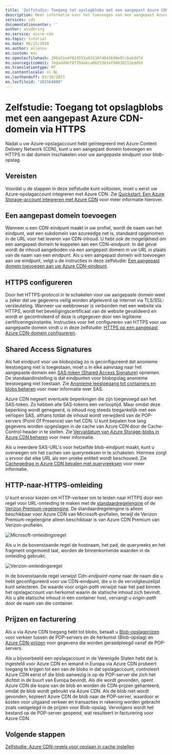 ```yaml
---
title: 'Zelfstudie: Toegang tot opslagblobs met een aangepast Azure CDN-domein via HTTPS'
description: Meer informatie over het toevoegen van een aangepast Azure CDN-domein en het inschakelen van HTTPS in dat domein voor uw aangepaste blob-opslageindpunt.
services: cdn
documentationcenter: ''
author: asudbring
ms.service: azure-cdn
ms.topic: tutorial
ms.date: 06/15/2018
ms.author: allensu
ms.custom: mvc
ms.openlocfilehash: 296a51edf024551a03330f4843690e97c6abd47d
ms.sourcegitcommit: 7edadd4bf8f354abca0b253b3af98836212edd93
ms.translationtype: MT
ms.contentlocale: nl-NL
ms.lasthandoff: 03/10/2021
ms.locfileid: "102564880"
---
```

# <a name="tutorial-access-storage-blobs-using-an-azure-cdn-custom-domain-over-https"></a>Zelfstudie: Toegang tot opslagblobs met een aangepast Azure CDN-domein via HTTPS

Nadat u uw Azure-opslagaccount hebt geïntegreerd met Azure Content Delivery Network (CDN), kunt u een aangepast domein toevoegen en HTTPS in dat domein inschakelen voor uw aangepaste eindpunt voor blob-opslag. 

## <a name="prerequisites"></a>Vereisten

Voordat u de stappen in deze zelfstudie kunt voltooien, moet u eerst uw Azure-opslagaccount integreren met Azure CDN. Zie [Quickstart: Een Azure Storage-account integreren met Azure CDN](cdn-create-a-storage-account-with-cdn.md) voor meer informatie hierover.

## <a name="add-a-custom-domain"></a>Een aangepast domein toevoegen
Wanneer u een CDN-eindpunt maakt in uw profiel, wordt de naam van het eindpunt, wat een subdomein van azureedge.net is, standaard opgenomen in de URL voor het leveren van CDN-inhoud. U hebt ook de mogelijkheid om een aangepast domein te koppelen aan een CDN-eindpunt. In dat geval wordt de inhoud aangeboden via een aangepast domein in uw URL in plaats van de naam van een eindpunt. Als u een aangepast domein wilt toevoegen aan uw eindpunt, volgt u de instructies in deze zelfstudie: [Een aangepast domein toevoegen aan uw Azure CDN-eindpunt](cdn-map-content-to-custom-domain.md).

## <a name="configure-https"></a>HTTPS configureren
Door het HTTPS-protocol in te schakelen voor uw aangepaste domein weet u zeker dat uw gegevens veilig worden afgeleverd op internet via TLS/SSL-versleuteling. Wanneer uw webbrowser is verbonden met een website via HTTPS, wordt het beveiligingscertificaat van de website gevalideerd en wordt er gecontroleerd of deze is uitgegeven door een legitieme certificeringsinstantie. Instructies voor het configureren van HTTPS voor uw aangepaste domein vindt u in deze zelfstudie: [HTTPS op een aangepast Azure CDN-domein configureren](cdn-custom-ssl.md).

## <a name="shared-access-signatures"></a>Shared Access Signatures
Als het eindpunt voor uw blobopslag zo is geconfigureerd dat anonieme leestoegang niet is toegestaan, moet u in elke aanvraag naar het aangepaste domein een [SAS-token (Shared Access Signature)](cdn-sas-storage-support.md) opnemen. De standaardinstelling is dat eindpunten voor blobopslag anonieme leestoegang niet toestaan. Zie [Anonieme leestoegang tot containers en blobs beheren](../storage/blobs/anonymous-read-access-configure.md) voor meer informatie over SAS.

Azure CDN negeert eventuele beperkingen die zijn toegevoegd aan het SAS-token. Zo hebben alle SAS-tokens een verlooptijd. Maar omdat deze beperking wordt genegeerd, is inhoud nog steeds toegankelijk met een verlopen SAS, althans totdat de inhoud wordt verwijderd van de POP-servers (Point Of Presence) van het CDN. U kunt bepalen hoe lang gegevens worden opgeslagen in de cache van Azure CDN door de Cache-Control-header in te stellen. Zie [Vervaldatum van Azure Storage-blobs in Azure CDN beheren](cdn-manage-expiration-of-blob-content.md) voor meer informatie.

Als u meerdere SAS-URL's voor hetzelfde blob-eindpunt maakt, kunt u overwegen om het cachen van queryreeksen in te schakelen. Hiermee zorgt u ervoor dat elke URL als een unieke entiteit wordt beschouwd. Zie [Cachegedrag in Azure CDN bepalen met queryreeksen](cdn-query-string.md) voor meer informatie.

## <a name="http-to-https-redirection"></a>HTTP-naar-HTTPS-omleiding
U kunt ervoor kiezen om HTTP-verkeer om te leiden naar HTTPS door een regel voor URL-omleiding te maken met de [standaardregelengine](cdn-standard-rules-engine.md) of de [Verizon Premium-regelengine](cdn-verizon-premium-rules-engine.md). De standaardregelengine is alleen beschikbaar voor Azure CDN van Microsoft-profielen, terwijl de Verizon Premium-regelengine alleen beschikbaar is van Azure CDN Premium van Verizon-profielen.

![Microsoft-omleidingsregel](./media/cdn-storage-custom-domain-https/cdn-standard-redirect-rule.png)

Als u in de bovenstaande regel de hostnaam, het pad, de queryreeks en het fragment ongemoeid laat, worden de binnenkomende waarden in de omleiding gebruikt. 

![Verizon-omleidingsregel](./media/cdn-storage-custom-domain-https/cdn-url-redirect-rule.png)

In de bovenstaande regel verwijst *Cdn-endpoint-name* naar de naam die u hebt geconfigureerd voor uw CDN-eindpunt, die u in de vervolgkeuzelijst kunt selecteren. De waarde voor *origin-path* verwijst naar het pad binnen het opslagaccount van herkomst waarin de statische inhoud zich bevindt. Als u alle statische inhoud in één container host, vervangt u *origin-path* door de naam van die container.

## <a name="pricing-and-billing"></a>Prijzen en facturering
Als u via Azure CDN toegang hebt tot blobs, betaalt u [Blob-opslagprijzen](https://azure.microsoft.com/pricing/details/storage/blobs/) voor verkeer tussen de POP-servers en de herkomst (Blob-opslag) en [Azure CDN-prijzen](https://azure.microsoft.com/pricing/details/cdn/) voor gegevens die worden geraadpleegd vanaf de POP-servers.

Als u bijvoorbeeld een opslagaccount in de Verenigde Staten hebt dat is ingesteld voor Azure CDN en iemand in Europa via Azure CDN probeert toegang te krijgen tot een van de blobs in dat opslagaccount, controleert Azure CDN eerst of die blob aanwezig is op de POP-server die zich het dichtst in de buurt van Europa bevindt. Als die wordt gevonden, opent Azure CDN die kopie van de blob en worden de CDN-prijzen gehanteerd, omdat de blob wordt gebruikt via Azure CDN. Als de blob niet wordt gevonden, kopieert Azure CDN de blob naar de POP-server, waardoor er kosten voor uitgaand verkeer en transacties in rekening worden gebracht zoals vastgelegd in de prijzen voor Blob-opslag. Vervolgens wordt het bestand op de POP-server geopend, wat resulteert in facturering voor Azure CDN.

## <a name="next-steps"></a>Volgende stappen
[Zelfstudie: Azure CDN-regels voor opslaan in cache instellen](cdn-caching-rules-tutorial.md)